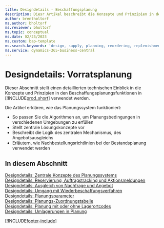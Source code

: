```yaml
---
title: Designdetails - Beschaffungsplanung
description: Diesr Artikel beschreibt die Konzepte und Prinzipien in den Beschaffungsplanungsfunktionen in Business Central.
author: brentholtorf
ms.author: bholtorf
ms.reviewer: bholtorf
ms.topic: conceptual
ms.date: 02/23/2023
ms.custom: bap-template
ms.search.keywords: 'design, supply, planning, reordering, replenishment'
ms.service: dynamics-365-business-central
---
```

# Designdetails: Vorratsplanung

Dieser Abschnitt stellt einen detaillierten technischen Einblick in die Konzepte und Prinzipien in den Beschaffungsplanungsfunktionen in [!INCLUDE[prod_short](includes/prod_short.md)] verwendet werden.  

Die Artikel erklären, wie das Planungssystem funktioniert:

* So passen Sie die Algorithmen an, um Planungsbedingungen in verschiedenen Umgebungen zu erfüllen
* Stellt zentrale Lösungskonzepte vor
* Beschreibt die Logik des zentralen Mechanismus, des Angebotsausgleichs
* Erläutern, wie Nachbestellungsrichtlinien bei der Bestandsplanung verwendet werden  

## In diesem Abschnitt  

[Designdetails: Zentrale Konzepte des Planungssystems](design-details-central-concepts-of-the-planning-system.md)  
[Designdetails: Reservierung, Auftragstracking und Aktionsmeldungen](design-details-reservation-order-tracking-and-action-messaging.md)  
[Designdetails: Ausgleich von Nachfrage und Angebot](design-details-balancing-demand-and-supply.md)  
[Designdetails: Umgang mit Wiederbeschaffungsverfahren](design-details-handling-reordering-policies.md)  
[Designdetails: Planungsparameter](design-details-planning-parameters.md)  
[Designdetails: Planungs-Zuordnungstabelle](design-details-planning-assignment-table.md)  
[Designdetails: Planung mit oder ohne Lagerortcodes](production-planning-with-without-locations.md)  
[Designdetails: Umlagerungen in Planung](design-details-transfers-in-planning.md)

[!INCLUDE[footer-include](includes/footer-banner.md)]